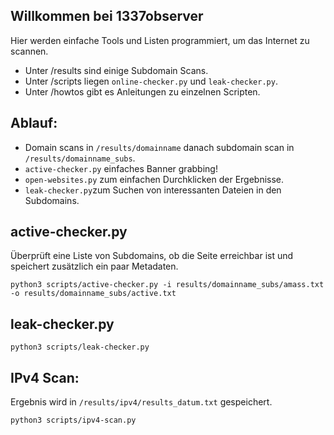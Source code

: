 ## Willkommen bei 1337observer

Hier werden einfache Tools und Listen programmiert, um das Internet zu scannen.

* Unter /results sind einige Subdomain Scans.
* Unter /scripts liegen `online-checker.py` und `leak-checker.py`.
* Unter /howtos gibt es Anleitungen zu einzelnen Scripten.

## Ablauf:

* Domain scans in `/results/domainname` danach subdomain scan in `/results/domainname_subs`.
* `active-checker.py` einfaches Banner grabbing!
* `open-websites.py` zum einfachen Durchklicken der Ergebnisse.
* `leak-checker.py`zum Suchen von interessanten Dateien in den Subdomains.

## active-checker.py
Überprüft eine Liste von Subdomains, ob die Seite erreichbar ist und speichert zusätzlich ein paar Metadaten.

```
python3 scripts/active-checker.py -i results/domainname_subs/amass.txt -o results/domainname_subs/active.txt
```

## leak-checker.py

```
python3 scripts/leak-checker.py
```

## IPv4 Scan:

Ergebnis wird in `/results/ipv4/results_datum.txt` gespeichert.

```
python3 scripts/ipv4-scan.py
```
